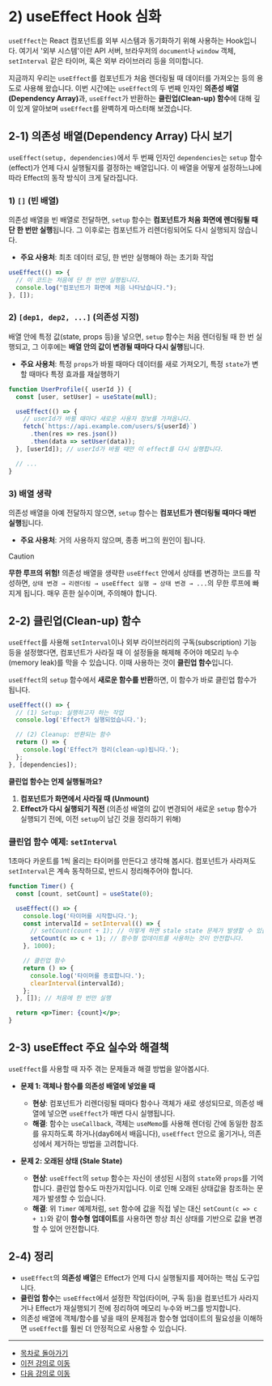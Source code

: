 # 2) useEffect Hook 심화

`useEffect`는 React 컴포넌트를 외부 시스템과 동기화하기 위해 사용하는 Hook입니다. 여기서 '외부 시스템'이란 API 서버, 브라우저의 `document`나 `window` 객체, `setInterval` 같은 타이머, 혹은 외부 라이브러리 등을 의미합니다.

지금까지 우리는 `useEffect`를 컴포넌트가 처음 렌더링될 때 데이터를 가져오는 등의 용도로 사용해 왔습니다. 이번 시간에는 `useEffect`의 두 번째 인자인 <strong>의존성 배열(Dependency Array)</strong>과, `useEffect`가 반환하는 <strong>클린업(Clean-up) 함수</strong>에 대해 깊이 있게 알아보며 `useEffect`를 완벽하게 마스터해 보겠습니다.

## 2-1) 의존성 배열(Dependency Array) 다시 보기

`useEffect(setup, dependencies)`에서 두 번째 인자인 `dependencies`는 `setup` 함수(effect)가 언제 다시 실행될지를 결정하는 배열입니다. 이 배열을 어떻게 설정하느냐에 따라 Effect의 동작 방식이 크게 달라집니다.

### 1) `[]` (빈 배열)

의존성 배열을 빈 배열로 전달하면, `setup` 함수는 **컴포넌트가 처음 화면에 렌더링될 때 단 한 번만 실행**됩니다. 그 이후로는 컴포넌트가 리렌더링되어도 다시 실행되지 않습니다.

*   **주요 사용처**: 최초 데이터 로딩, 한 번만 실행해야 하는 초기화 작업

```jsx
useEffect(() => {
  // 이 코드는 처음에 단 한 번만 실행됩니다.
  console.log("컴포넌트가 화면에 처음 나타났습니다.");
}, []);
```

### 2) `[dep1, dep2, ...]` (의존성 지정)

배열 안에 특정 값(state, props 등)을 넣으면, `setup` 함수는 처음 렌더링될 때 한 번 실행되고, 그 이후에는 **배열 안의 값이 변경될 때마다 다시 실행**됩니다.

*   **주요 사용처**: 특정 `props`가 바뀔 때마다 데이터를 새로 가져오기, 특정 `state`가 변할 때마다 특정 효과를 재실행하기

```jsx
function UserProfile({ userId }) {
  const [user, setUser] = useState(null);

  useEffect(() => {
    // userId가 바뀔 때마다 새로운 사용자 정보를 가져옵니다.
    fetch(`https://api.example.com/users/${userId}`)
      .then(res => res.json())
      .then(data => setUser(data));
  }, [userId]); // userId가 바뀔 때만 이 effect를 다시 실행합니다.

  // ...
}
```

### 3) 배열 생략

의존성 배열을 아예 전달하지 않으면, `setup` 함수는 **컴포넌트가 렌더링될 때마다 매번 실행**됩니다.

*   **주요 사용처**: 거의 사용하지 않으며, 종종 버그의 원인이 됩니다.

> [!CAUTION]
> **무한 루프의 위험!**
> 의존성 배열을 생략한 `useEffect` 안에서 상태를 변경하는 코드를 작성하면, `상태 변경 → 리렌더링 → useEffect 실행 → 상태 변경 → ...`의 무한 루프에 빠지게 됩니다. 매우 흔한 실수이며, 주의해야 합니다.

## 2-2) 클린업(Clean-up) 함수

`useEffect`를 사용해 `setInterval`이나 외부 라이브러리의 구독(subscription) 기능 등을 설정했다면, 컴포넌트가 사라질 때 이 설정들을 해제해 주어야 메모리 누수(memory leak)를 막을 수 있습니다. 이때 사용하는 것이 **클린업 함수**입니다.

`useEffect`의 `setup` 함수에서 **새로운 함수를 반환**하면, 이 함수가 바로 클린업 함수가 됩니다.

```jsx
useEffect(() => {
  // (1) Setup: 실행하고자 하는 작업
  console.log('Effect가 실행되었습니다.');

  // (2) Cleanup: 반환되는 함수
  return () => {
    console.log('Effect가 정리(clean-up)됩니다.');
  };
}, [dependencies]);
```

**클린업 함수는 언제 실행될까요?**

1.  **컴포넌트가 화면에서 사라질 때 (Unmount)**
2.  **Effect가 다시 실행되기 직전** (의존성 배열의 값이 변경되어 새로운 `setup` 함수가 실행되기 전에, 이전 `setup`이 남긴 것을 정리하기 위해)

### 클린업 함수 예제: `setInterval`

1초마다 카운트를 1씩 올리는 타이머를 만든다고 생각해 봅시다. 컴포넌트가 사라져도 `setInterval`은 계속 동작하므로, 반드시 정리해주어야 합니다.

```jsx
function Timer() {
  const [count, setCount] = useState(0);

  useEffect(() => {
    console.log('타이머를 시작합니다.');
    const intervalId = setInterval(() => {
      // setCount(count + 1); // 이렇게 하면 stale state 문제가 발생할 수 있습니다.
      setCount(c => c + 1); // 함수형 업데이트를 사용하는 것이 안전합니다.
    }, 1000);

    // 클린업 함수
    return () => {
      console.log('타이머를 종료합니다.');
      clearInterval(intervalId);
    };
  }, []); // 처음에 한 번만 실행

  return <p>Timer: {count}</p>;
}
```

## 2-3) useEffect 주요 실수와 해결책

`useEffect`를 사용할 때 자주 겪는 문제들과 해결 방법을 알아봅시다.

*   **문제 1: 객체나 함수를 의존성 배열에 넣었을 때**
    *   **현상**: 컴포넌트가 리렌더링될 때마다 함수나 객체가 새로 생성되므로, 의존성 배열에 넣으면 `useEffect`가 매번 다시 실행됩니다.
    *   **해결**: 함수는 `useCallback`, 객체는 `useMemo`를 사용해 렌더링 간에 동일한 참조를 유지하도록 하거나(day6에서 배웁니다), `useEffect` 안으로 옮기거나, 의존성에서 제거하는 방법을 고려합니다.

*   **문제 2: 오래된 상태 (Stale State)**
    *   **현상**: `useEffect`의 `setup` 함수는 자신이 생성된 시점의 `state`와 `props`를 기억합니다. 클린업 함수도 마찬가지입니다. 이로 인해 오래된 상태값을 참조하는 문제가 발생할 수 있습니다.
    *   **해결**: 위 `Timer` 예제처럼, `set` 함수에 값을 직접 넣는 대신 `setCount(c => c + 1)`와 같이 **함수형 업데이트**를 사용하면 항상 최신 상태를 기반으로 값을 변경할 수 있어 안전합니다.

## 2-4) 정리

*   `useEffect`의 **의존성 배열**은 Effect가 언제 다시 실행될지를 제어하는 핵심 도구입니다.
*   **클린업 함수**는 `useEffect`에서 설정한 작업(타이머, 구독 등)을 컴포넌트가 사라지거나 Effect가 재실행되기 전에 정리하여 메모리 누수와 버그를 방지합니다.
*   의존성 배열에 객체/함수를 넣을 때의 문제점과 함수형 업데이트의 필요성을 이해하면 `useEffect`를 훨씬 더 안정적으로 사용할 수 있습니다.

---

- [목차로 돌아가기](./README.md)
- [이전 강의로 이동](./01-Custom-Hooks.md)
- [다음 강의로 이동](./03-useRef-Hook.md)